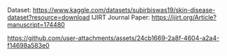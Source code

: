Dataset: https://www.kaggle.com/datasets/subirbiswas19/skin-disease-dataset?resource=download
IJIRT Journal Paper: https://ijirt.org/Article?manuscript=174480

https://github.com/user-attachments/assets/24cb1669-2a8f-4604-a2a4-f14698a583e0
